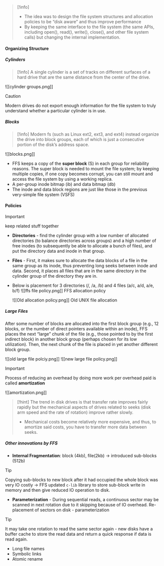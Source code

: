> [!info] 
> - The idea was to design the file system structures and allocation policies to be “disk aware” and thus improve performance 
> - By keeping the same interface to the file system (the same APIs, including open(), read(), write(), close(), and other file system calls) but changing the internal implementation.

#### Organizing Structure

##### Cylinders
> [!info] 
> A single cylinder is a set of tracks on different surfaces of a hard drive that are the same distance from the center of the drive.

![[cylinder groups.png]]
> [!caution] 
> Modern drives do not export enough information for the file system to truly understand whether a particular cylinder is in use.

##### Blocks
> [!info] 
>  Modern fs (such as Linux ext2, ext3, and ext4) instead organize the drive into block groups, each of which is just a consecutive portion of the disk’s address space.

![[blocks.png]]

- FFS keeps a copy of the **super block** (S) in each group for reliability reasons. The super block is needed to mount the file system; by keeping multiple copies, if one copy becomes corrupt, you can still mount and access the file system by using a working replica.
- A per-group inode bitmap (ib) and data bitmap (db)
- The inode and data block regions are just like those in the previous very-simple file system (VSFS)

#### Policies

> [!important] 
> keep related stuff together
> 

- **Directories** - find the cylinder group with a low number of allocated directories (to balance directories across groups) and a high number of free inodes (to subsequently be able to allocate a bunch of files), and put the directory data and inode in that group.
- **Files** - First, it makes sure to allocate the data blocks of a file in the same group as its inode, thus preventing long seeks between inode and data. Second, it places all files that are in the same directory in the cylinder group of the directory they are in.
- Below is placement for 3 directories (/, /a, /b) and 4 files (a/c, a/d, a/e, b/f)
	![[ffs file policy.png]]  FFS allocation policy

	![[Old allocation policy.png]] Old UNIX file allocation 

##### Large Files

After some number of blocks are allocated into the first block group (e.g., 12 blocks, or the number of direct pointers available within an inode), FFS places the next “large” chunk of the file (e.g., those pointed to by the first indirect block) in another block group (perhaps chosen for its low utilization). Then, the next chunk of the file is placed in yet another different block group.

![[old large file polciy.png]]
![[new large file policy.png]]

> [!important] 
> Process of reducing an overhead by doing more work per overhead paid is called **amortization**


![[amortization.png]]

> [!hint] 
> The trend in disk drives is that transfer rate improves fairly rapidly but the mechanical aspects of drives related to seeks (disk arm speed and the rate of rotation) improve rather slowly.
> - Mechanical costs become relatively more expensive, and thus, to amortize said costs, you have to transfer more data between seeks.

##### Other innovations by FFS
- **Internal Fragmentation**: block (4kb), file(2kb) -> introduced sub-blocks (512b)
> [!tip] 
> Copying sub-blocks to new block after it had occupied the whole block was very IO costly -> FFS updated `c-lib` library to store sub-block write in memory and then give reduced IO operation to disk.

- **Parameterization** - During sequential reads, a continuous sector may be scanned in next rotation due to it skipping because of IO overhead. Re-placement of sectors on disk - parameterization
> [!tip] 
>  It may take one rotation to read the same sector again - new disks have a buffer cache to store the read data and return a quick response if data is read again.

- Long file names
- Symbolic links
- Atomic rename
